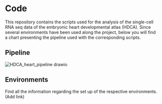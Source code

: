 # Code

This repository contains the scripts used for the analysis of the single-cell RNA seq data of the embryonic heart developmental atlas (HDCA). 
Since several environments have been used along the project, below you will find a chart presenting the pipeline used with the corresponding scripts.

## Pipeline

![HDCA_heart_pipeline drawio](https://github.com/rmauron/HDCA_heart_dev/assets/92672952/42a900d2-b0e5-436a-922e-7cd9bc3d3e24)

## Environments

Find all the information regarding the set up of the respective environments. (Add link)
